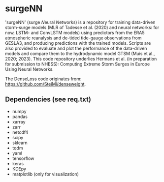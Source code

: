 # surgeNN

'surgeNN' (surge *N*eural *N*etworks) is a repository for training data-driven storm-surge models (MLR of Tadesse et al. (2020) and neural networks: for now, LSTM- and ConvLSTM models) using predictors from the ERA5 atmospheric reanalysis and de-tided tide-gauge observations from GESLA3, and producing predictions with the trained models. Scripts are also provided to evaluate and plot the performance of the data-driven models and compare them to the hydrodynamic model GTSM (Muis et al., 2020; 2023). This code repository underlies Hermans et al. (in preparation for submission to NHESS): Computing Extreme Storm Surges in Europe Using Neural Networks.

The DenseLoss code originates from: https://github.com/SteiMi/denseweight.

## Dependencies (see req.txt)
- numpy
- pandas
- xarray
- zarr
- netcdf4
- scipy
- sklearn
- tqdm
- yaml
- tensorflow
- keras
- KDEpy
- matplotlib (only for visualization)
